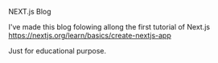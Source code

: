 NEXT.js Blog

I've made this blog folowing allong the first tutorial of Next.js https://nextjs.org/learn/basics/create-nextjs-app

Just for educational purpose.
